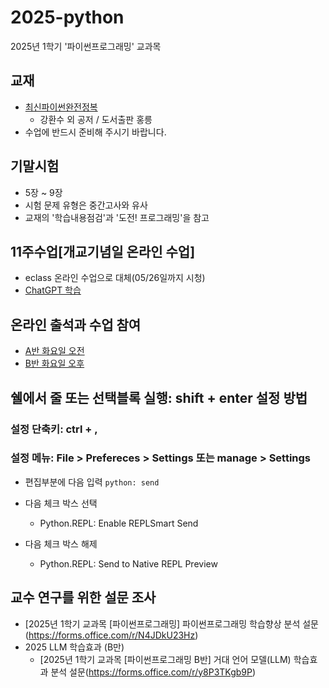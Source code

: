 # 2025-python
2025년 1학기 '파이썬프로그래밍' 교과목

## 교재
- [최신파이썬완전정복](https://product.kyobobook.co.kr/detail/S000214958974)
  -  강환수 외 공저 / 도서출판 홍릉
- 수업에 반드시 준비해 주시기 바랍니다. 

## 기말시험
- 5장 ~ 9장
- 시험 문제 유형은 중간고사와 유사
- 교재의 '학습내용점검'과 '도전! 프로그래밍'을 참고

## 11주수업[개교기념일 온라인 수업]
- eclass 온라인 수업으로 대체(05/26일까지 시청)
- [ChatGPT 학습](https://chatgpt.com/share/e/6827f3bb-8c10-8008-bc6c-6758dc34589c)
  
## 온라인 출석과 수업 참여
- [A반 화요일 오전](https://docs.google.com/spreadsheets/d/1v2OZR6dVRBUfdpB6SjbnsLTAucvXlPvy_t35Fzs6ZPY/edit?usp=sharing)
- [B반 화요일 오후](https://docs.google.com/spreadsheets/d/1YhcTH-omOROUrfThsX2j0i2QvOT4XYPXFRhCO3QC-s8/edit?usp=sharing)

## 쉘에서 줄 또는 선택블록 실행: shift + enter 설정 방법
### 설정 단축키: ctrl + ,
### 설정 메뉴: File > Prefereces > Settings 또는 manage > Settings
- 편집부분에 다음 입력
  ```python: send```

- 다음 체크 박스 선택
  - Python.REPL: Enable REPLSmart Send
- 다음 체크 박스 해제
  - Python.REPL: Send to Native REPL Preview


## 교수 연구를 위한 설문 조사
- [2025년 1학기 교과목  [파이썬프로그래밍] 파이썬프로그래밍 학습향상 분석 설문(https://forms.office.com/r/N4JDkU23Hz)
- 2025 LLM 학습효과 (B만)
  - [2025년 1학기 교과목  [파이썬프로그래밍 B반] 거대 언어 모델(LLM) 학습효과 분석 설문(https://forms.office.com/r/y8P3TKgb9P)
